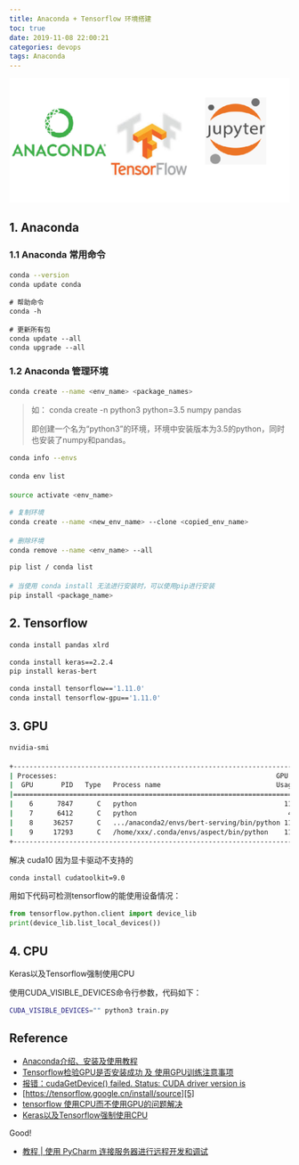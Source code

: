 ```yaml
---
title: Anaconda + Tensorflow 环境搭建
toc: true
date: 2019-11-08 22:00:21
categories: devops
tags: Anaconda
---
```


<img src="/images/devops/Anaconda-Jupyter-Tensorflow.png" width="550" alt="bert 遇见 keras" />

<!-- more -->

## 1. Anaconda

### 1.1 Anaconda 常用命令

```bash
conda --version
conda update conda
```

```
# 帮助命令
conda -h

# 更新所有包
conda update --all
conda upgrade --all
```

### 1.2 Anaconda 管理环境

```bash
conda create --name <env_name> <package_names>
```

> 如： conda create -n python3 python=3.5 numpy pandas 
> 
>   即创建一个名为“python3”的环境，环境中安装版本为3.5的python，同时也安装了numpy和pandas。

```bash
conda info --envs

conda env list

source activate <env_name>
```


```bash
# 复制环境
conda create --name <new_env_name> --clone <copied_env_name>

# 删除环境
conda remove --name <env_name> --all
```

```bash
pip list / conda list

# 当使用 conda install 无法进行安装时，可以使用pip进行安装
pip install <package_name>
```


## 2. Tensorflow

```bash
conda install pandas xlrd
```

```bash
conda install keras==2.2.4
pip install keras-bert
```

```bash
conda install tensorflow=='1.11.0'
conda install tensorflow-gpu=='1.11.0'
```

## 3. GPU

```bash
nvidia-smi

+-----------------------------------------------------------------------------+
| Processes:                                                       GPU Memory |
|  GPU       PID   Type   Process name                             Usage      |
|=============================================================================|
|    6      7847      C   python                                     11615MiB |
|    7      6412      C   python                                      4219MiB |
|    8     36257      C   .../anaconda2/envs/bert-serving/bin/python 11615MiB |
|    9     17293      C   /home/xxx/.conda/envs/aspect/bin/python    11613MiB |
+-----------------------------------------------------------------------------+
```

解决 cuda10 因为显卡驱动不支持的

```bash
conda install cudatoolkit=9.0
```

用如下代码可检测tensorflow的能使用设备情况：

```python
from tensorflow.python.client import device_lib
print(device_lib.list_local_devices())　
```

## 4. CPU

Keras以及Tensorflow强制使用CPU

使用CUDA_VISIBLE_DEVICES命令行参数，代码如下：

```bash
CUDA_VISIBLE_DEVICES="" python3 train.py
```

## Reference

- [Anaconda介绍、安装及使用教程][2]
- [Tensorflow检验GPU是否安装成功 及 使用GPU训练注意事项][3]
- [报错：cudaGetDevice() failed. Status: CUDA driver version is][4]
- [https://tensorflow.google.cn/install/source][5]
- [tensorflow 使用CPU而不使用GPU的问题解决][6]
- [Keras以及Tensorflow强制使用CPU][7]

[1]: https://kexue.fm/archives/4765
[2]: https://zhuanlan.zhihu.com/p/32925500
[3]: https://www.cnblogs.com/nxf-rabbit75/p/10639833.html
[4]: https://blog.csdn.net/u010513327/article/details/81124110
[5]: https://tensorflow.google.cn/install/source
[6]: https://www.cnblogs.com/hutao722/p/9583214.html
[7]: https://blog.csdn.net/silent56_th/article/details/72628606

Good!

- [教程 | 使用 PyCharm 连接服务器进行远程开发和调试][8]

[8]: https://zhuanlan.zhihu.com/p/38330654
